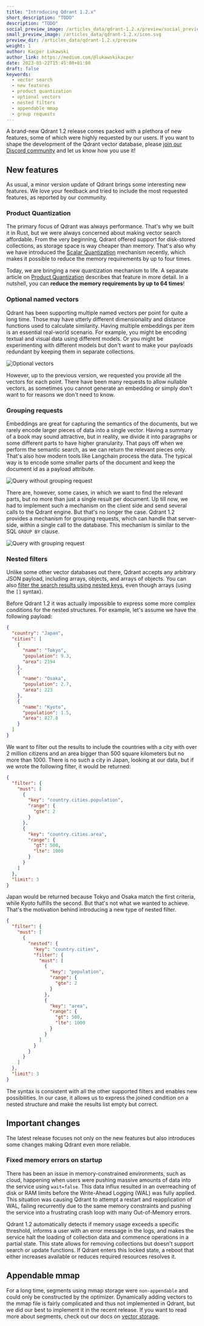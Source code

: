 ```yaml
---
title: "Introducing Qdrant 1.2.x"
short_description: "TODO"
description: "TODO"
social_preview_image: /articles_data/qdrant-1.2.x/preview/social_preview.jpg
small_preview_image: /articles_data/qdrant-1.2.x/icon.svg
preview_dir: /articles_data/qdrant-1.2.x/preview
weight: 1
author: Kacper Łukawski
author_link: https://medium.com/@lukawskikacper
date: 2023-05-22T15:45:00+01:00
draft: false
keywords:
  - vector search
  - new features
  - product quantization
  - optional vectors
  - nested filters
  - appendable mmap
  - group requests
---
```


A brand-new Qdrant 1.2 release comes packed with a plethora of new features, some of which
were highly requested by our users. If you want to shape the development of the Qdrant vector
database, please [join our Discord community](https://qdrant.to/discord) and let us know
how you use it!

## New features

As usual, a minor version update of Qdrant brings some interesting new features. We love your 
feedback and tried to include the most requested features, as reported by our community.

### Product Quantization

The primary focus of Qdrant was always performance. That's why we built it in Rust, but we were 
always concerned about making vector search affordable. From the very beginning, Qdrant offered 
support for disk-stored collections, as storage space is way cheaper than memory. That's also 
why we have introduced the [Scalar Quantization](/articles/scalar-quantization) mechanism recently, 
which makes it possible to reduce the memory requirements by up to four times.

Today, we are bringing a new quantization mechanism to life. A separate article on 
[Product Quantization](/articles/product-quantization) describes that feature in more detail. 
In a nutshell, you can **reduce the memory requirements by up to 64 times**!

### Optional named vectors

Qdrant has been supporting multiple named vectors per point for quite a long time. Those may have 
utterly different dimensionality and distance functions used to calculate similarity. Having multiple 
embeddings per item is an essential real-world scenario. For example, you might be encoding textual 
and visual data using different models. Or you might be experimenting with different models but 
don't want to make your payloads redundant by keeping them in separate collections.

![Optional vectors](/articles_data/qdrant-1.2.x/optional-vectors.png)

However, up to the previous version, we requested you provide all the vectors for each point. There 
have been many requests to allow nullable vectors, as sometimes you cannot generate an embedding or 
simply don't want to for reasons we don't need to know.

### Grouping requests

Embeddings are great for capturing the semantics of the documents, but we rarely encode larger pieces 
of data into a single vector. Having a summary of a book may sound attractive, but in reality, we 
divide it into paragraphs or some different parts to have higher granularity. That pays off when we 
perform the semantic search, as we can return the relevant pieces only. That's also how modern tools 
like Langchain process the data. The typical way is to encode some smaller parts of the document and 
keep the document id as a payload attribute.

![Query without grouping request](/articles_data/qdrant-1.2.x/without-grouping-request.png)

There are, however, some cases, in which we want to find the relevant parts, but no more than just 
a single result per document. Up till now, we had to implement such a mechanism on the client side 
and send several calls to the Qdrant engine. But that's no longer the case. Qdrant 1.2 provides 
a mechanism for grouping requests, which can handle that server-side, within a single call to the 
database. This mechanism is similar to the SQL `GROUP BY` clause.

![Query with grouping request](/articles_data/qdrant-1.2.x/with-grouping-request.png)

### Nested filters

Unlike some other vector databases out there, Qdrant accepts any arbitrary JSON payload, including
arrays, objects, and arrays of objects. You can also [filter the search results using nested 
keys](documentation/filtering/#nested-key), even though arrays (using the `[]` syntax). 

Before Qdrant 1.2 it was actually impossible to express some more complex conditions for the
nested structures. For example, let's assume we have the following payload:

```json
{
  "country": "Japan",
  "cities": [
    {
      "name": "Tokyo",
      "population": 9.3,
      "area": 2194
    },
    {
      "name": "Osaka",
      "population": 2.7,
      "area": 223
    },
    {
      "name": "Kyoto",
      "population": 1.5,
      "area": 827.8
    }
  ]
}
```

We want to filter out the results to include the countries with a city with over 2 million citizens 
and an area bigger than 500 square kilometers but no more than 1000. There is no such a city in 
Japan, looking at our data, but if we wrote the following filter, it would be returned:

```json
{
  "filter": {
    "must": [
      {
        "key": "country.cities.population",
        "range": {
          "gte": 2
        }
      },
      {
        "key": "country.cities.area",
        "range": {
          "gt": 500,
          "lte": 1000
        }
      }
    ]
  },
  "limit": 3
}
```

Japan would be returned because Tokyo and Osaka match the first criteria, while Kyoto fulfills 
the second. But that's not what we wanted to achieve. That's the motivation behind introducing 
a new type of nested filter.

```json
{
  "filter": {
    "must": [
      {
        "nested": {
          "key": "country.cities",
          "filter": {
            "must": [
              {
                "key": "population",
                "range": {
                  "gte": 2
                }
              },
              {
                "key": "area",
                "range": {
                  "gt": 500,
                  "lte": 1000
                }
              }
            ]
          }
        }
      }
    ]
  },
  "limit": 3
}
```

The syntax is consistent with all the other supported filters and enables new possibilities. In 
our case, it allows us to express the joined condition on a nested structure and make the results 
list empty but correct.

## Important changes

The latest release focuses not only on the new features but also introduces some changes making 
Qdrant even more reliable.

### Fixed memory errors on startup

There has been an issue in memory-constrained environments, such as cloud, happening when users were 
pushing massive amounts of data into the service using `wait=false`. This data influx resulted in an 
overreaching of disk or RAM limits before the Write-Ahead Logging (WAL) was fully applied. This 
situation was causing Qdrant to attempt a restart and reapplication of WAL, failing recurrently due 
to the same memory constraints and pushing the service into a frustrating crash loop with many 
Out-of-Memory errors.

Qdrant 1.2 automatically detects if memory usage exceeds a specific threshold, informs a user with an 
error message in the logs, and makes the service halt the loading of collection data and commence 
operations in a partial state. This state allows for removing collections but doesn't support search 
or update functions. If Qdrant enters this locked state, a reboot that either increases available or 
reduces required resources resolves it.

## Appendable mmap

For a long time, segments using mmap storage were `non-appendable` and could only be constructed by 
the optimizer. Dynamically adding vectors to the mmap file is fairly complicated and thus not 
implemented in Qdrant, but we did our best to implement it in the recent release. If you want 
to read more about segments, check out our docs on [vector storage](/documentation/storage/#vector-storage).
